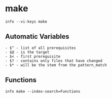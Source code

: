
# make

```
info --vi-keys make
```

## Automatic Variables
```
- $^ - list of all prerequisites
- $@ - is the target
- $< - first prerequisite
- $? - contains only files that have changed
- $* - will be the stem from the pattern_match
```

## Functions

```
info make --index-search=Functions
```



